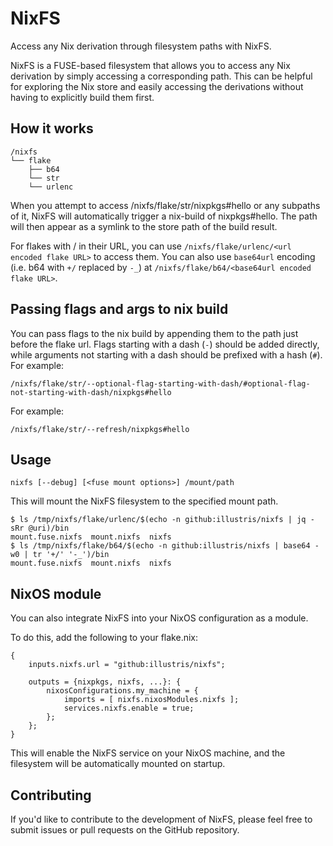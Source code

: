 # NixFS

Access any Nix derivation through filesystem paths with NixFS.

NixFS is a FUSE-based filesystem that allows you to access any Nix derivation by simply accessing a corresponding path. This can be helpful for exploring the Nix store and easily accessing the derivations without having to explicitly build them first.

## How it works

```
/nixfs
└── flake
    ├── b64
    └── str
    └── urlenc
```

When you attempt to access /nixfs/flake/str/nixpkgs#hello or any subpaths of it, NixFS will automatically trigger a nix-build of nixpkgs#hello. The path will then appear as a symlink to the store path of the build result.

For flakes with / in their URL, you can use `/nixfs/flake/urlenc/<url encoded flake URL>` to access them.
You can also use `base64url` encoding (i.e. b64 with `+/` replaced by `-_`) at `/nixfs/flake/b64/<base64url encoded flake URL>`.

## Passing flags and args to nix build

You can pass flags to the nix build by appending them to the path just before the flake url. Flags starting with a dash (`-`) should be added directly, while arguments not starting with a dash should be prefixed with a hash (`#`). For example:

```
/nixfs/flake/str/--optional-flag-starting-with-dash/#optional-flag-not-starting-with-dash/nixpkgs#hello
```

For example:

```
/nixfs/flake/str/--refresh/nixpkgs#hello
```

## Usage

```
nixfs [--debug] [<fuse mount options>] /mount/path
```

This will mount the NixFS filesystem to the specified mount path.

```
$ ls /tmp/nixfs/flake/urlenc/$(echo -n github:illustris/nixfs | jq -sRr @uri)/bin
mount.fuse.nixfs  mount.nixfs  nixfs
$ ls /tmp/nixfs/flake/b64/$(echo -n github:illustris/nixfs | base64 -w0 | tr '+/' '-_')/bin
mount.fuse.nixfs  mount.nixfs  nixfs
```

## NixOS module

You can also integrate NixFS into your NixOS configuration as a module.

To do this, add the following to your flake.nix:

```
{
	inputs.nixfs.url = "github:illustris/nixfs";
	
	outputs = {nixpkgs, nixfs, ...}: {
		nixosConfigurations.my_machine = {
			imports = [ nixfs.nixosModules.nixfs ];
			services.nixfs.enable = true;
		};
	};
}
```

This will enable the NixFS service on your NixOS machine, and the filesystem will be automatically mounted on startup.

## Contributing

If you'd like to contribute to the development of NixFS, please feel free to submit issues or pull requests on the GitHub repository.
